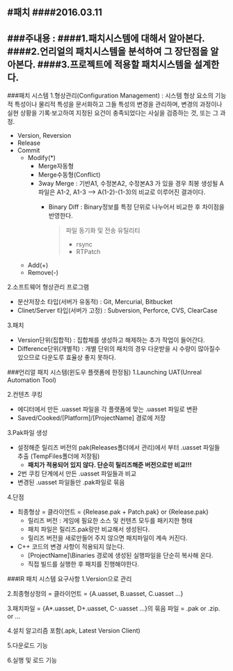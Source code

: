 #패치
####2016.03.11
---
###주내용 : 
####1.패치시스템에 대해서 알아본다.
####2.언리얼의 패치시스템을 분석하여 그 장단점을 알아본다.
####3.프로젝트에 적용할 패치시스템을 설계한다.
---
###패치 시스템
1.형상관리(Configuration Management) : 시스템 형상 요소의 기능적 특성이나 물리적 특성을 문서화하고 그들 특성의 변경을 관리하며, 변경의 과정이나 실현 상황을 기록·보고하여 지정된 요건이 충족되었다는 사실을 검증하는 것, 또는 그 과정.
- Version, Reversion
- Release
- Commit
  - Modify(*)
    - Merge자동형
    - Merge수동형(Conflict)
    - 3way Merge : 기반A1, 수정본A2, 수정본A3 가 있을 경우 최봉 생성될 A 파일은 A1-2, A1-3 --> A(1-2)-(1-3)의 비교로 이루어진 결과이다.
      - Binary Diff : Binary정보를 특정 단위로 나누어서 비교한 후 차이점을 반영한다.
      
        > 파일 동기화 및 전송 유틸리티
        > - rsync
        > - RTPatch
  - Add(+)
  - Remove(-)

2.소프트웨어 형상관리 프로그램
- 분산저장소 타입(서버가 유동적) : Git, Mercurial, Bitbucket
- Clinet/Server 타입(서버가 고정) : Subversion, Perforce, CVS, ClearCase

3.패치
- Version단위(집합적) : 집합체를 생성하고 해제하는 추가 작업이 들어간다.
- Difference단위(개별적) : 개별 단위의 패치의 경우 다운받을 시 수량이 많아질수 있으므로 다운도루 효율상 좋지 못하다.

###언리얼 패치 시스템(윈도우 플랫폼에 한정됨)
1.Launching UAT(Unreal Automation Tool)

2.컨텐츠 쿠킹
- 에디터에서 만든 .uasset 파일을 각 플랫폼에 맞는 .uasset 파일로 변환
- Saved/Cooked/[Platform]/[ProjectName] 경로에 저장

3.Pak파일 생성
- 설정해준 릴리즈 버전의 pak(Releases폴더에서 관리)에서 부터 .uasset 파일들 추출 (TempFiles폴더에 저장됨)
  - **패치가 적용되어 있지 않다. 단순히 릴리즈해준 버전으로만 비교!!!**
- 2번 쿠킹 단계에서 만든 .uasset 파일들과 비교
- 변경된 .uasset 파일들만 .pak파일로 묶음

4.단점
- 최종형상 = 클라이언트 = {Release.pak + Patch.pak} or {Release.pak}
  - 릴리즈 버전 : 게임에 필요한 소스 및 컨텐츠 모두를 패키지한 형태
  - 패치 파일은 릴리즈.pak랑만 비교해서 생성된다.
  - 릴리즈 버전을 새로만들어 주지 않으면 패치파일이 계속 커진다.
- C++ 코드의 변경 사항이 적용되지 않는다.
  - [ProjectName]\Binaries 경로에 생성된 실행파일을 단순히 복사해 온다.
  - 직접 빌드를 실행한 후 패치를 진행해야한다.

###IR 패치 시스템 요구사항
1.Version으로 관리

2.최종형상정의 = 클라이언트 = {A.uasset, B.uasset, C.uasset ...}

3.패치파일 = {A*.uasset, D+.uasset, C-.uasset ...}의 묶음 파일 = .pak or .zip. or ...

4.설치 알고리즘 포함(.apk, Latest Version Client)

5.다운로드 기능

6.실행 및 로드 기능
